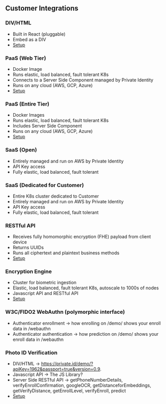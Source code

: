 ## Customer Integrations ##

### DIV/HTML ###

* Built in React (pluggable)
* Embed as a DIV
* [Setup](https://github.com/openinfer/PrivateIdentity/wiki/DIV-HTML)

### PaaS (Web Tier) ###

* Docker Image
* Runs elastic, load balanced, fault tolerant K8s
* Connects to a Server Side Component managed by Private Identity
* Runs on any cloud (AWS, GCP, Azure)
* [Setup](https://github.com/openinfer/PrivateIdentity/wiki/PaaS-Web-Application)

### PaaS (Entire Tier) ###

* Docker Images
* Runs elastic, load balanced, fault tolerant K8s
* Includes Server Side Component
* Runs on any cloud (AWS, GCP, Azure)
* [Setup](https://github.com/openinfer/PrivateIdentity/wiki/cluster-setup) 

### SaaS (Open) ###

* Entirely managed and run on AWS by Private Identity
* API Key access
* Fully elastic, load balanced, fault tolerant

### SaaS (Dedicated for Customer) ###

* Entire K8s cluster dedicated to Customer
* Entirely managed and run on AWS by Private Identity
* API Key access
* Fully elastic, load balanced, fault tolerant

### RESTful API ###

* Receives fully homomorphic encryption (FHE) payload from client device
* Returns UUIDs
* Runs all ciphertext and plaintext business methods
* [Setup](https://github.com/openinfer/PrivateIdentity/wiki/Predict-Enroll-library)

### Encryption Engine ###

* Cluster for biometric ingestion
* Elastic, load balanced, fault tolerant K8s, autoscale to 1000s of nodes
* Javascript API and RESTful API
* [Setup](https://github.com/openinfer/PrivateIdentity/wiki/Client-Cluster-setup)

### W3C/FIDO2 WebAuthn (polymorphic interface) ###

* Authenticator enrollment -> how enrolling on /demo/ shows your enroll data in /webauthn 
* Authenticator authentication -> how prediction on /demo/ shows your enroll data in /webauthn

### Photo ID Verification ###

* DIV/HTML -> https://private.id/demo/?apiKey=1962&passport=true&version=0.9.
* Javascript API -> The JS Library?
* Server Side RESTful API -> getPhoneNumberDetails, verifyEnrollConfirmation, googleOCR, getDistanceforEmbeddings, getVerifyDistance, getEnrollLevel, verifyEnroll, predict
* [Setup](https://github.com/openinfer/PrivateIdentity/wiki/Verified-Enroll)